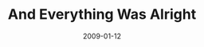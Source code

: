 ---
layout: base.njk
title : 'And Everything Was Alright' 
view_title : 'And Everything Was Alright' 
year : '2009' 
date : '2009-01-12' 
img_file : '/drawing/andeverythingwasalright.png' 
html_file : 'andeverythingwasalright' 
next_html : 'ireallyjustneedtoleaveyoualone.html' 
year_order : '11' 
permalink : "title/{{html_file}}.html"
---